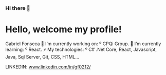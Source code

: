 ### Hi there 👋
<h1> Hello, welcome my profile! </h1>

</p> Gabriel Fonseca 
🔭 I’m currently working on: 
º CPQi Group. </h2>
🌱 I’m currently learning:
º React. </h2>
 ⚡ My technologies:
º C# .Net Core, React, Javascript, Java, Sql Server, Git, CSS, HTML... </h2>
</p> </p>
  
  
LINKEDIN: www.linkedin.com/in/gf0212/

<!--
**Gabrielrlf/Gabrielrlf** is a ✨ _special_ ✨ repository because its `README.md` (this file) appears on your GitHub profile.
  -->
